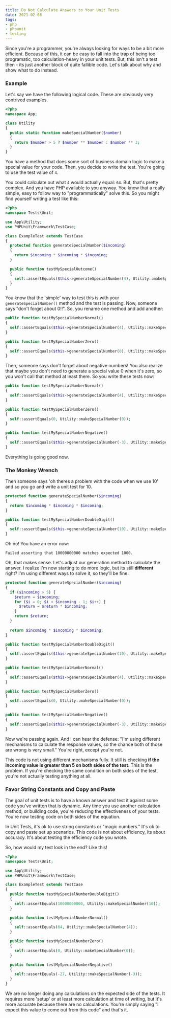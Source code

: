 ```yaml
---
title: Do Not Calculate Answers to Your Unit Tests
date: 2021-02-08
tags:
- php
- phpunit
- testing
---
```

Since you're a programmer, you're always looking for ways to be a bit more efficient. Because of this, it can be easy to fall into the trap of being too programatic, too calculation-heavy in your unit tests. But, this isn't a test then - its just another block of quite fallible code.  Let's talk about why and show what to do instead.

<!--more-->

### Example

Let's say we have the following logical code.  These are obviously very contrived examples.

```php
<?php
namespace App;

class Utility
{
  public static function makeSpecialNumber($number)
  {
    return $number > 5 ? $number ** $number : $number ** 3;
  }
}
```

You have a method that does some sort of business domain logic to make a special value for your code.  Then, you decide to write the test.  You're going to use the test value of `4`. 

You could calculate out what `4` would actually equal: `64`.  But, that's pretty complex. And you have PHP available to you anyway. You know that a really simple, easy to follow way to "programmatically" solve this.  So you might find yourself writing a test like this:

```php
<?php
namespace Tests\Unit;

use App\Utility;
use PHPUnit\Framework\TestCase;

class ExampleTest extends TestCase
{
  protected function generateSpecialNumber($incoming)
  {
    return $incoming * $incoming * $incoming;
  }

  public function testMySpecialOutcome()
  {
    self::assertEquals($this->generateSpecialNumber(4), Utility::makeSpecialNumber(4));
  }
}
```

You know that the 'simple' way to test this is with your `generateSpecialNumber()` method and the test is passing.  Now, someone says "don't forget about 0!!".  So, you rename one method and add another:

```php
public function testMySpecialNumberNormal()
{
  self::assertEquals($this->generateSpecialNumber(4), Utility::makeSpecialNumber(4));
}

public function testMySpecialNumberZero()
{
  self::assertEquals($this->generateSpecialNumber(0), Utility::makeSpecialNumber(0));
}
```

Then, someone says don't forget about negative numbers!  You also realize that maybe you don't need to generate a special value 0 when it's zero, so you won't call that method at least there.  So you write these tests now:

```php
public function testMySpecialNumberNormal()
{
  self::assertEquals($this->generateSpecialNumber(4), Utility::makeSpecialNumber(4));
}

public function testMySpecialNumberZero()
{
  self::assertEquals(0, Utility::makeSpecialNumber(0));
}

public function testMySpecialNumberNegative()
{
  self::assertEquals($this->generateSpecialNumber(-3), Utility::makeSpecialNumber(-3));
}
```

Everything is going good now.

### The Monkey Wrench

Then someone says 'oh theres a problem with the code when we use 10' and so you go and write a unit test for 10.

```php
protected function generateSpecialNumber($incoming)
{
  return $incoming * $incoming * $incoming;
}

public function testMySpecialNumberDoubleDigit()
{
  self::assertEquals($this->generateSpecialNumber(10), Utility::makeSpecialNumber(10));
}
```

Oh no!  You have an error now:

```
Failed asserting that 10000000000 matches expected 1000.
```

Oh, that makes sense.  Let's adjust our generation method to calculate the answer.  I realize I'm now starting to do more logic, but its still **different** right? I'm using different ways to solve it, so they'll be fine.

```php
protected function generateSpecialNumber($incoming)
{
  if ($incoming > 5) {
    $return = $incoming;
    for ($i = 0; $i < $incoming - 1; $i++) {
      $return = $return * $incoming;
    }
    return $return;
  }
  
  return $incoming * $incoming * $incoming;
}

public function testMySpecialNumberDoubleDigit()
{
  self::assertEquals($this->generateSpecialNumber(10), Utility::makeSpecialNumber(10));
}

public function testMySpecialNumberNormal()
{
  self::assertEquals($this->generateSpecialNumber(4), Utility::makeSpecialNumber(4));
}

public function testMySpecialNumberZero()
{
  self::assertEquals(0, Utility::makeSpecialNumber(0));
}

public function testMySpecialNumberNegative()
{
  self::assertEquals($this->generateSpecialNumber(-3), Utility::makeSpecialNumber(-3));
}
```

Now we're passing again.  And I can hear the defense: "I'm using different mechanisms to calculate the response values, so the chance both of those are wrong is very small."  You're right, except you're not.

This code is not using different mechanisms fully.  It still is checking **if the incoming value is greater than 5 on both sides of the test**.  This is the problem.  If you're checking the same condition on both sides of the test, you're not actually testing anything at all.

### Favor String Constants and Copy and Paste

The goal of unit tests is to have a known answer and test it against some code you've written that is dynamic. Any time you use another calculation method, or building code, you're reducing the effectiveness of your tests.  You're now testing code on both sides of the equation.

In Unit Tests, it's ok to use string constants or "magic numbers."  It's ok to copy and paste set up scenarios.  This code is not about efficiency, its about accuracy. It's about testing the efficiency code you wrote.  

So, how would my test look in the end?  Like this!

```php
<?php
namespace Tests\Unit;

use App\Utility;
use PHPUnit\Framework\TestCase;

class ExampleTest extends TestCase
{
  public function testMySpecialNumberDoubleDigit()
  {
    self::assertEquals(10000000000, Utility::makeSpecialNumber(10));
  }

  public function testMySpecialNumberNormal()
  {
    self::assertEquals(64, Utility::makeSpecialNumber(4));
  }

  public function testMySpecialNumberZero()
  {
    self::assertEquals(0, Utility::makeSpecialNumber(0));
  }

  public function testMySpecialNumberNegative()
  {
    self::assertEquals(-27, Utility::makeSpecialNumber(-3));
  }
}
```

We are no longer doing any calculations on the expected side of the tests.  It requires more 'setup' or at least more calculation at time of writing, but it's more accurate because there are no calculations. You're simply saying "I expect this value to come out from this code" and that's it.